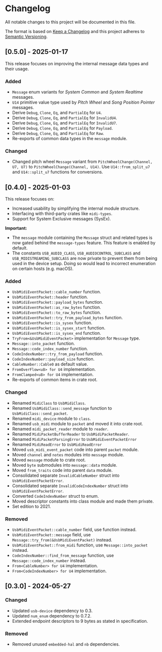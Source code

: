 # Changelog

All notable changes to this project will be documented in this file.

The format is based on [Keep a Changelog](http://keepachangelog.com/en/1.0.0/)
and this project adheres to [Semantic Versioning](http://semver.org/spec/v2.0.0.html).

## [0.5.0] - 2025-01-17

This release focuses on improving the internal message data types and their usage.

### Added

- `Message` enum variants for *System Common* and *System Realtime* messages.
- `U14` primitive value type used by *Pitch Wheel* and *Song Position Pointer* messages.
- Derive `Debug`, `Clone`, `Eq`, and `PartialEq` for `U4`.
- Derive `Debug`, `Clone`, `Eq`, and `PartialEq` for `InvalidU4`.
- Derive `Debug`, `Clone`, `Eq`, and `PartialEq` for `InvalidU7`.
- Derive `Debug`, `Clone`, `Eq`, and `PartialEq` for `Payload`.
- Derive `Debug`, `Clone`, `Eq`, and `PartialEq` for `Raw`.
- Re-exports of common data types in the `message` module.

### Changed

- Changed pitch wheel `Message` variant from `PitchWheelChange(Channel, U7, U7)` to `PitchWheelChange(Channel, U14)`. Use `U14::from_split_u7` and `U14::split_u7` functions for conversions.

## [0.4.0] - 2025-01-03

This release focuses on:

- Increased usability by simplifying the internal module structure.
- Interfacing with third-party crates like `midi-types`.
- Support for System Exclusive messages (SysEx).

**Important:**

- The `message` module containing the `Message` struct and related types is now gated behind the `message-types` feature. This feature is enabled by default.
- The constants `USB_AUDIO_CLASS`, `USB_AUDIOCONTROL_SUBCLASS` and `USB_MIDISTREAMING_SUBCLASS` are now private to prevent them from being used in the device setup. Doing so would lead to incorrect enumeration on certain hosts (e.g. macOS).

### Added

- `UsbMidiEventPacket::cable_number` function.
- `UsbMidiEventPacket::header` function.
- `UsbMidiEventPacket::payload_bytes` function.
- `UsbMidiEventPacket::as_raw_bytes` function.
- `UsbMidiEventPacket::to_raw_bytes` function.
- `UsbMidiEventPacket::try_from_payload_bytes` function.
- `UsbMidiEventPacket::is_sysex` function.
- `UsbMidiEventPacket::is_sysex_start` function.
- `UsbMidiEventPacket::is_sysex_end` function.
- `TryFrom<&UsbMidiEventPacket>` implementation for `Message` type.
- `Message::into_packet` function.
- `Message::code_index_number` function.
- `CodeIndexNumber::try_from_payload` function.
- `CodeIndexNumber::payload_size` function.
- `CableNumber::Cable0` as default value.
- `FromOverFlow<u8> for U4` implementation.
- `FromClamped<u8> for U4` implementation.
- Re-exports of common items in crate root.

### Changed

- Renamed `MidiClass` to `UsbMidiClass`.
- Renamed `UsbMidiClass::send_message` function to `UsbMidiClass::send_packet`.
- Renamed `midi_device` module to `class`.
- Renamed `usb_midi` module to `packet` and moved it into crate root.
- Renamed `midi_packet_reader` module to `reader`.
- Renamed `MidiPacketBufferReader` to `UsbMidiPacketReader`.
- Renamed `MidiPacketParsingError` to `UsbMidiEventPacketError`
- Renamed `MidiReadError` to `UsbMidiReadError`
- Moved `usb_midi_event_packet` code into parent `packet` module.
- Moved `channel` and `notes` modules into `message` module.
- Moved `message` module to crate root.
- Moved `byte` submodules into `message::data` module.
- Moved `from_traits` code into parent `data` module.
- Consolidated separate `InvalidCableNumber` struct into `UsbMidiEventPacketError`.
- Consolidated separate `InvalidCodeIndexNumber` struct into `UsbMidiEventPacketError`.
- Converted `CodeIndexNumber` struct to enum.
- Moved descriptor constants into class module and made them private.
- Set edition to 2021.

### Removed

- `UsbMidiEventPacket::cable_number` field, use function instead.
- `UsbMidiEventPacket::message` field, use `Message::try_from(&UsbMidiEventPacket)` instead.
- `UsbMidiEventPacket::from_midi` function, use `Message::into_packet` instead.
- `CodeIndexNumber::find_from_message` function, use `Message::code_index_number` instead.
- `From<CableNumber> for U4` implementation.
- `From<CodeIndexNumber> for U4` implementation.

## [0.3.0] - 2024-05-27

### Changed

- Updated `usb-device` dependency to 0.3.
- Updated `num_enum` dependency to 0.7.2.
- Extended endpoint descriptors to 9 bytes as stated in specification.

### Removed

- Removed unused `embedded-hal` and `nb` dependencies.
